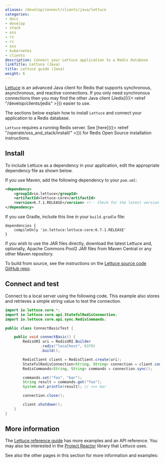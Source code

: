 ```yaml
---
aliases: /develop/connect/clients/java/lettuce
categories:
- docs
- develop
- stack
- oss
- rs
- rc
- oss
- kubernetes
- clients
description: Connect your Lettuce application to a Redis database
linkTitle: Lettuce (Java)
title: Lettuce guide (Java)
weight: 6
---
```


[Lettuce](https://github.com/redis/lettuce/tree/main/src/main) is an advanced Java client for Redis
that supports synchronous, asynchronous, and reactive connections.
If you only need synchronous connections then you may find the other Java client
[Jedis]({{< relref "/develop/clients/jedis" >}}) easier to use.

The sections below explain how to install `Lettuce` and connect your application
to a Redis database.

`Lettuce` requires a running Redis server. See [here]({{< relref "/operate/oss_and_stack/install/" >}}) for Redis Open Source installation instructions.

## Install

To include Lettuce as a dependency in your application, edit the appropriate dependency file as shown below.

If you use Maven, add the following dependency to your `pom.xml`:

```xml
<dependency>
    <groupId>io.lettuce</groupId>
    <artifactId>lettuce-core</artifactId>
    <version>6.7.1.RELEASE</version> <!-- Check for the latest version on Maven Central -->
</dependency>
```

If you use Gradle, include this line in your `build.gradle` file:

```
dependencies {
    compileOnly 'io.lettuce:lettuce-core:6.7.1.RELEASE'
}
```

If you wish to use the JAR files directly, download the latest Lettuce and, optionally, Apache Commons Pool2 JAR files from Maven Central or any other Maven repository.

To build from source, see the instructions on the [Lettuce source code GitHub repo](https://github.com/lettuce-io/lettuce-core).

## Connect and test

Connect to a local server using the following code. This example
also stores and retrieves a simple string value to test the connection.

```java
import io.lettuce.core.*;
import io.lettuce.core.api.StatefulRedisConnection;
import io.lettuce.core.api.sync.RedisCommands;

public class ConnectBasicTest {

    public void connectBasic() {
        RedisURI uri = RedisURI.Builder
                .redis("localhost", 6379)
                .build();

        RedisClient client = RedisClient.create(uri);
        StatefulRedisConnection<String, String> connection = client.connect();
        RedisCommands<String, String> commands = connection.sync();

        commands.set("foo", "bar");
        String result = commands.get("foo");
        System.out.println(result); // >>> bar

        connection.close();

        client.shutdown();
    }
}
```

## More information

The [Lettuce reference guide](https://redis.github.io/lettuce/) has more examples
and an API reference. You may also be interested in the
[Project Reactor](https://projectreactor.io/) library that Lettuce uses.

See also the other pages in this section for more information and examples:
